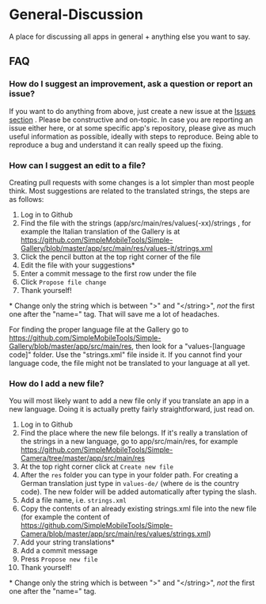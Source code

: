 # General-Discussion
A place for discussing all apps in general + anything else you want to say.

FAQ
---
### How do I suggest an improvement, ask a question or report an issue?
If you want to do anything from above, just create a new issue at the [Issues section](https://github.com/SimpleMobileTools/General-Discussion/issues) . Please be constructive and on-topic. In case you are reporting an issue either here, or at some specific app's repository, please give as much useful information as possible, ideally with steps to reproduce. Being able to reproduce a bug and understand it can really speed up the fixing.

<h3>How can I suggest an edit to a file?</h3>
Creating pull requests with some changes is a lot simpler than most people think. Most suggestions are related to the translated strings, the steps are as follows:

1. Log in to Github
2. Find the file with the strings (app/src/main/res/values(-xx)/strings , for example the Italian translation of the Gallery is at https://github.com/SimpleMobileTools/Simple-Gallery/blob/master/app/src/main/res/values-it/strings.xml
3. Click the pencil button at the top right corner of the file
4. Edit the file with your suggestions*
5. Enter a commit message to the first row under the file
6. Click `Propose file change`
7. Thank yourself!

\* Change only the string which is between ">" and "\</string\>", _not_ the first one after the "name=" tag. That will save me a lot of headaches.

For finding the proper language file at the Gallery go to https://github.com/SimpleMobileTools/Simple-Gallery/blob/master/app/src/main/res, then look for a "values-[language code]" folder. Use the "strings.xml" file inside it. If you cannot find your language code, the file might not be translated to your language at all yet.

<h3>How do I add a new file?</h3>
You will most likely want to add a new file only if you translate an app in a new language. Doing it is actually pretty fairly straightforward, just read on.

1. Log in to Github
2. Find the place where the new file belongs. If it's really a translation of the strings in a new language, go to app/src/main/res, for example https://github.com/SimpleMobileTools/Simple-Camera/tree/master/app/src/main/res
3. At the top right corner click at `Create new file`
4. After the `res` folder you can type in your folder path. For creating a German translation just type in `values-de/` (where `de` is the country code). The new folder will be added automatically after typing the slash.
5. Add a file name, i.e. `strings.xml`
6. Copy the contents of an already existing strings.xml file into the new file (for example the content of https://github.com/SimpleMobileTools/Simple-Camera/blob/master/app/src/main/res/values/strings.xml)
7. Add your string translations*
8. Add a commit message
9. Press `Propose new file`
10. Thank yourself!

\* Change only the string which is between ">" and "\</string\>", _not_ the first one after the "name=" tag.

